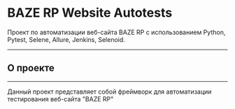 # BAZE RP Website Autotests
Проект по автоматизации веб-сайта BAZE RP с использованием Python, Pytest, Selene, Allure, Jenkins, Selenoid.

---

## О проекте

---
Данный проект представляет собой фреймворк для автоматизации тестирования веб-сайта "BAZE RP"